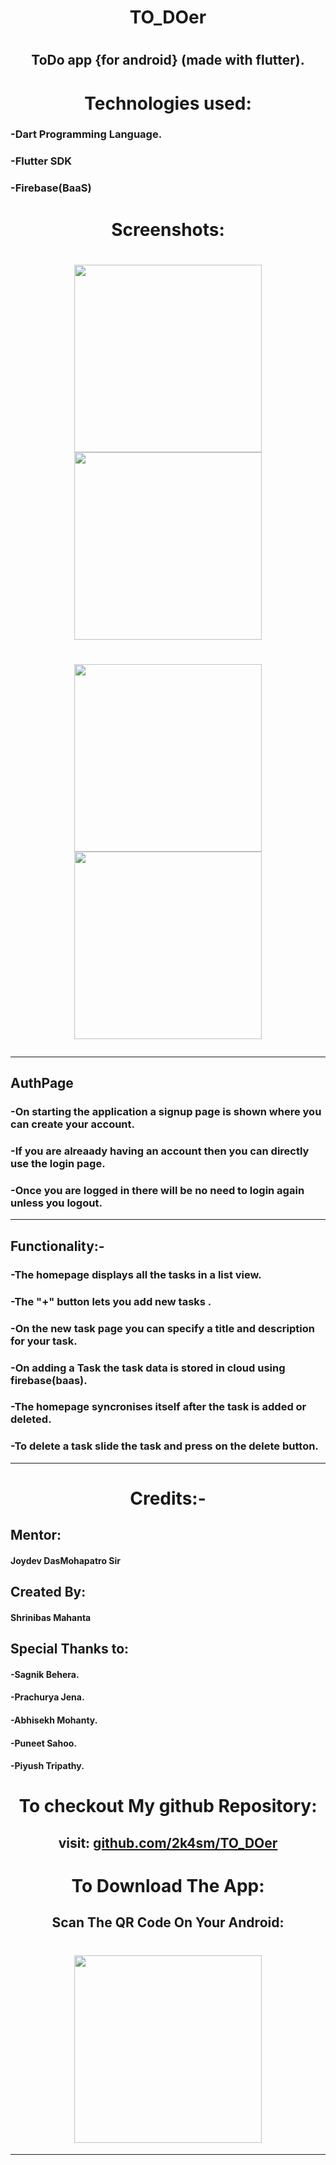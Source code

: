 <h1>
<p align=center>
 TO_DOer
</p>
<h1>

<h2><p align=center>ToDo app {for android} (made with flutter). </p></h2>  


<h1 align = center>Technologies used:</h1>  

 ### -Dart Programming Language.
 
 ### -Flutter SDK
 
 ### -Firebase(BaaS)

<h1 align = center>Screenshots:</h1> 

<h1 align = center>
<img  width = "300" src = "https://github.com/2k4sm/TO_DOer/blob/main/assets/signup.png">
<img width = "300" src = "https://github.com/2k4sm/TO_DOer/blob/main/assets/login.png">
</h1>

<h1 align = center>
<img width = "300" src = "https://github.com/2k4sm/TO_DOer/blob/main/assets/task.png">
<img width = "300" src = "https://github.com/2k4sm/TO_DOer/blob/main/assets/homepage.png">


---
## AuthPage

### -On starting the application a signup page is shown where you can create your account.
### -If you are alreaady having an account then you can directly use the login page.
### -Once you are logged in there will be no need to login again unless you logout.
---
## Functionality:-

### -The homepage displays all the tasks in a list view.

### -The "+" button lets you add new tasks .

### -On the new task page you can specify a title and description for your task.

### -On adding a Task the task data is stored in cloud using firebase(baas).

### -The homepage syncronises itself after the task is added or deleted.

### -To delete a task slide the task and press on the delete button. 
---
<h1 align = center>Credits:-</h1> 

## Mentor:
 #### Joydev DasMohapatro Sir

## Created By:
#### Shrinibas Mahanta 

## Special Thanks to:
 
 #### -Sagnik Behera.
 #### -Prachurya Jena.
 #### -Abhisekh Mohanty.
 #### -Puneet Sahoo.
 #### -Piyush Tripathy.


<h1 align = center>To checkout My github Repository:</h1> 

<h2 align = center>visit: <a href = "https://github.com/2k4sm/TO_DOer">github.com/2k4sm/TO_DOer</a></h2> 

<h1 align = center>To Download The App:</h1> 

<h2 align = center>Scan The QR Code On Your Android:</h2> 

<h1 align = center><img width = "300" src = "https://github.com/2k4sm/TO_DOer/blob/main/assets/qr%20file.png"></h1>

---



